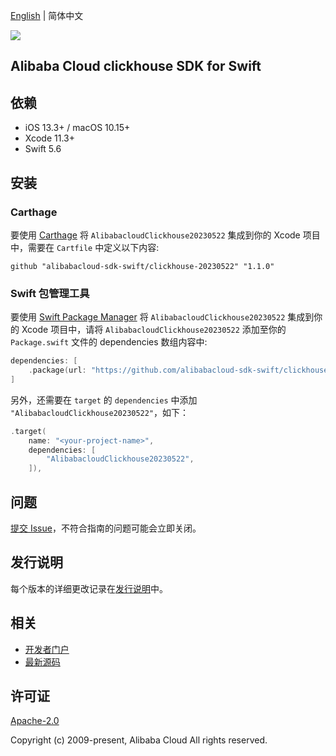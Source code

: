 [English](README.md) | 简体中文

![](https://aliyunsdk-pages.alicdn.com/icons/AlibabaCloud.svg)

## Alibaba Cloud clickhouse SDK for Swift

## 依赖

- iOS 13.3+ / macOS 10.15+
- Xcode 11.3+
- Swift 5.6

## 安装

### Carthage

要使用 [Carthage](https://github.com/Carthage/Carthage) 将 `AlibabacloudClickhouse20230522` 集成到你的 Xcode 项目中，需要在 `Cartfile` 中定义以下内容:

```ogdl
github "alibabacloud-sdk-swift/clickhouse-20230522" "1.1.0"
```

### Swift 包管理工具

要使用 [Swift Package Manager](https://swift.org/package-manager/) 将 `AlibabacloudClickhouse20230522` 集成到你的 Xcode 项目中，请将 `AlibabacloudClickhouse20230522` 添加至你的 `Package.swift` 文件的 dependencies 数组内容中:

```swift
dependencies: [
    .package(url: "https://github.com/alibabacloud-sdk-swift/clickhouse-20230522.git", from: "1.1.0")
]
```

另外，还需要在 `target` 的 `dependencies` 中添加 `"AlibabacloudClickhouse20230522"`，如下：

```swift
.target(
    name: "<your-project-name>",
    dependencies: [
        "AlibabacloudClickhouse20230522",
    ]),
```

## 问题

[提交 Issue](https://github.com/alibabacloud-sdk-swift/clickhouse-20230522/issues/new)，不符合指南的问题可能会立即关闭。

## 发行说明

每个版本的详细更改记录在[发行说明](./ChangeLog.txt)中。

## 相关

* [开发者门户](https://next.api.aliyun.com/home)
* [最新源码](https://github.com/alibabacloud-sdk-swift/clickhouse-20230522)

## 许可证

[Apache-2.0](http://www.apache.org/licenses/LICENSE-2.0)

Copyright (c) 2009-present, Alibaba Cloud All rights reserved.
